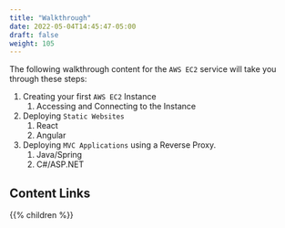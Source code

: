 ```yaml
---
title: "Walkthrough"
date: 2022-05-04T14:45:47-05:00
draft: false
weight: 105
---
```


The following walkthrough content for the `AWS EC2` service will take you through these steps:
1. Creating your first `AWS EC2` Instance
    1. Accessing and Connecting to the Instance
1. Deploying `Static Websites`
    1. React
    1. Angular
1. Deploying `MVC Applications` using a Reverse Proxy.
    1. Java/Spring
    1. C#/ASP.NET

## Content Links

{{% children %}}
